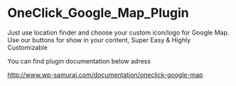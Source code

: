 # OneClick_Google_Map_Plugin
Just use location finder and choose your custom icon/logo for Google Map. Use our buttons for show in your content, Super Easy &amp; Highly Customizable


You can find plugin documentation below adress


http://www.wp-samurai.com/documentation/oneclick-google-map